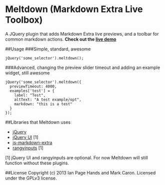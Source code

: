 Meltdown (Markdown Extra Live Toolbox)
======================================

A JQuery plugin that adds Markdown Extra live previews, and a toolbar for common markdown actions. **Check out the [live demo](http://ian.ahands.org/meltdown/)**

##Usage
###Simple, standard, awesome
~~~
jQuery('some_selector').meltdown();
~~~
###Advanced, changing the preview slider timeout and adding an example widget, still awesome
~~~
jQuery('some_selector').meltdown({
  previewTimeout: 4000,
  examples['test'] = {
    label: "Test",
    altText: "A test example/opt",
    markdown: "this is a test"
  }
});
~~~

##Libraries that Meltdown uses
* [jQuery](http://jquery.com/)
* [jQuery UI](http://jqueryui.com/) [1]
* [js-markdown-extra](https://github.com/tanakahisateru/js-markdown-extra "Github link to js-markdown-extra")
* [rangyinputs](http://code.google.com/p/rangyinputs/ "Google code link to rangyinputs") [1]

[1] jQuery UI and rangyinputs are optional. For now Meltdown will still function without these plugins.

##License
Copyright (c) 2013 Ian Page Hands and Mark Caron. Licensed under the GPLv3 license.
